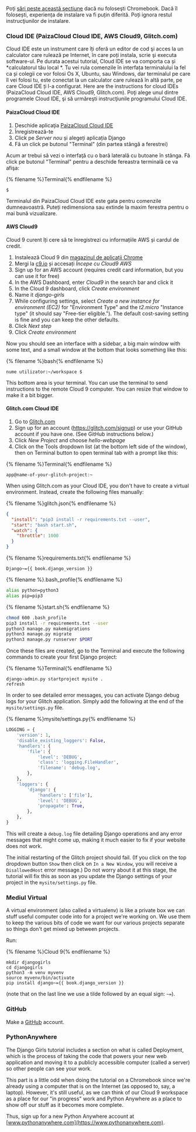 Poţi [sări peste această secţiune](http://tutorial.djangogirls.org/en/installation/#install-python) dacă nu foloseşti Chromebook. Dacă îl folosești, experiența de instalare va fi puțin diferită. Poți ignora restul instrucţiunilor de instalare.

### Cloud IDE (PaizaCloud Cloud IDE, AWS Cloud9, Glitch.com)

Cloud IDE este un instrument care îți oferă un editor de cod şi acces la un calculator care rulează pe Internet, în care poți instala, scrie şi executa software-ul. Pe durata acestui tutorial, Cloud IDE se va comporta ca și *calculatorul tău local *. Tu vei rula comenzile în interfața terminalului la fel ca și colegii ce vor folosi Os X, Ubuntu, sau Windows, dar terminalul pe care îl vei folosi tu, este conectat la un calculator care rulează în altă parte, pe care Cloud IDE ți l-a configurat. Here are the instructions for cloud IDEs (PaizaCloud Cloud IDE, AWS Cloud9, Glitch.com). Poţi alege unul dintre programele Cloud IDE, şi să urmăreşti instrucţiunile programului Cloud IDE.

#### PaizaCloud Cloud IDE

1. Deschide aplicaţia [PaizaCloud Cloud IDE](https://paiza.cloud/)
2. Înregistrează-te
3. Click pe *Server nou* și alegeți aplicația Django
4. Fă un click pe butonul "Terminal" (din partea stângă a ferestrei)

Acum ar trebui să vezi o interfaţă cu o bară laterală cu butoane în stânga. Fă click pe butonul "Terminal" pentru a deschide fereastra terminală ce va afişa:

{% filename %}Terminal{% endfilename %}

    $
    

Terminalul din PaizaCloud Cloud IDE este gata pentru comenzile dumneavoastră. Puteți redimensiona sau extinde la maxim ferestra pentru o mai bună vizualizare.

#### AWS Cloud9

Cloud 9 curent îți cere să te înregistrezi cu informațiile AWS și cardul de credit.

1. Instalează Cloud 9 din [magazinul de aplicații Chrome](https://chrome.google.com/webstore/detail/cloud9/nbdmccoknlfggadpfkmcpnamfnbkmkcp)
2. Mergi la [c9.io](https://c9.io) și accesați *Începe cu Cloud9 AWS*
3. Sign up for an AWS account (requires credit card information, but you can use it for free)
4. In the AWS Dashboard, enter *Cloud9* in the search bar and click it
5. In the Cloud 9 dashboard, click *Create environment*
6. Name it *django-girls*
7. While configuring settings, select *Create a new instance for environment (EC2)* for "Environment Type" and the *t2.micro* "Instance type" (it should say "Free-tier eligible."). The default cost-saving setting is fine and you can keep the other defaults.
8. Click *Next step*
9. Click *Create environment*

Now you should see an interface with a sidebar, a big main window with some text, and a small window at the bottom that looks something like this:

{% filename %}bash{% endfilename %}

    nume utilizator:~/workspace $
    

This bottom area is your terminal. You can use the terminal to send instructions to the remote Cloud 9 computer. You can resize that window to make it a bit bigger.

#### Glitch.com Cloud IDE

1. Go to [Glitch.com](https://glitch.com/)
2. Sign up for an account (https://glitch.com/signup) or use your GitHub account if you have one. (See GitHub instructions below.)
3. Click *New Project* and choose *hello-webpage*
4. Click on the Tools dropdown list (at the bottom left side of the window), then on Terminal button to open terminal tab with a prompt like this:

{% filename %}Terminal{% endfilename %}

    app@name-of-your-glitch-project:~
    

When using Glitch.com as your Cloud IDE, you don't have to create a virtual environment. Instead, create the following files manually:

{% filename %}glitch.json{% endfilename %}

```json
{
  "install": "pip3 install -r requirements.txt --user",
  "start": "bash start.sh",
  "watch": {
    "throttle": 1000
  }
}
```

{% filename %}requirements.txt{% endfilename %}

    Django~={{ book.django_version }}
    

{% filename %}.bash_profile{% endfilename %}

```bash
alias python=python3
alias pip=pip3
```

{% filename %}start.sh{% endfilename %}

```bash
chmod 600 .bash_profile
pip3 install -r requirements.txt --user
python3 manage.py makemigrations
python3 manage.py migrate
python3 manage.py runserver $PORT
```

Once these files are created, go to the Terminal and execute the following commands to create your first Django project:

{% filename %}Terminal{% endfilename %}

    django-admin.py startproject mysite .
    refresh
    

In order to see detailed error messages, you can activate Django debug logs for your Glitch application. Simply add the following at the end of the `mysite/settings.py` file.

{% filename %}mysite/settings.py{% endfilename %}

```python
LOGGING = {
    'version': 1,
    'disable_existing_loggers': False,
    'handlers': {
        'file': {
            'level': 'DEBUG',
            'class': 'logging.FileHandler',
            'filename': 'debug.log',
        },
    },
    'loggers': {
        'django': {
            'handlers': ['file'],
            'level': 'DEBUG',
            'propagate': True,
        },
    },
}
```

This will create a `debug.log` file detailing Django operations and any error messages that might come up, making it much easier to fix if your website does not work.

The initial restarting of the Glitch project should fail. (If you click on the top dropdown button `Show` then click on `In a New Window`, you will receive a `DisallowedHost` error message.) Do not worry about it at this stage, the tutorial will fix this as soon as you update the Django settings of your project in the `mysite/settings.py` file.

### Mediul Virtual

A virtual environment (also called a virtualenv) is like a private box we can stuff useful computer code into for a project we're working on. We use them to keep the various bits of code we want for our various projects separate so things don't get mixed up between projects.

Run:

{% filename %}Cloud 9{% endfilename %}

    mkdir djangogirls
    cd djangogirls
    python3 -m venv myvenv
    source myvenv/bin/activate
    pip install django~={{ book.django_version }}
    

(note that on the last line we use a tilde followed by an equal sign: `~=`).

### GitHub

Make a [GitHub](https://github.com) account.

### PythonAnywhere

The Django Girls tutorial includes a section on what is called Deployment, which is the process of taking the code that powers your new web application and moving it to a publicly accessible computer (called a server) so other people can see your work.

This part is a little odd when doing the tutorial on a Chromebook since we're already using a computer that is on the Internet (as opposed to, say, a laptop). However, it's still useful, as we can think of our Cloud 9 workspace as a place for our "in progress" work and Python Anywhere as a place to show off our stuff as it becomes more complete.

Thus, sign up for a new Python Anywhere account at [www.pythonanywhere.com](https://www.pythonanywhere.com).